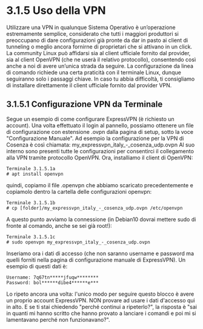 # 3.1.5 Uso della VPN

Utilizzare una VPN in qualunque Sistema Operativo è un’operazione estremamente semplice, considerato che tutti i maggiori produttori si preoccupano di dare configurazioni già pronte da dar in pasto ai client di tunneling o meglio ancora fornirne di proprietari che si attivano in un click. La community Linux può affidarsi sia al client ufficiale fornito dal provider, sia al client OpenVPN (che ne userà il relativo protocollo), consentendo così anche a noi di avere un’unica strada da seguire.
La configurazione da linea di comando richiede una certa praticità con il terminale Linux, dunque seguiranno solo i passaggi chiave. In caso tu abbia difficoltà, ti consigliamo di installare direttamente il client ufficiale fornito dal provider VPN.

## 3.1.5.1 Configurazione VPN da Terminale
Segue un esempio di come configurare ExpressVPN (è richiesto un account). Una volta effettuato il login al pannello, possiamo ottenere un file di configurazione con estensione .ovpn dalla pagina di setup, sotto la voce "Configurazione Manuale". Ad esempio la configurazione per la VPN di Cosenza è così chiamata:
my_expressvpn_italy_-_cosenza_udp.ovpn
Al suo interno sono presenti tutte le configurazioni per consentirci il collegamento alla VPN tramite protocollo OpenVPN.
Ora, installiamo il client di OpenVPN:
```
Terminale 3.1.5.1a
# apt install openvpn
```
quindi, copiamo il file .openvpn che abbiamo scaricato precedentemente e copiamolo dentro la cartella delle configurazioni openvpn:
```
Terminale 3.1.5.1b
# cp [folder]/my_expressvpn_italy_-_cosenza_udp.ovpn /etc/openvpn
```
A questo punto avviamo la connessione (in Debian10 dovrai mettere sudo di fronte al comando, anche se sei già root!):
```
Terminale 3.1.5.1c
# sudo openvpn my_expressvpn_italy_-_cosenza_udp.ovpn
```
Inseriamo ora i dati di accesso (che non saranno username e password ma quelli forniti nella pagina di configurazione manuale di ExpressVPN). Un esempio di questi dati è:
```
Username: 7q67tn*****jfuqw********
Password: bol******dibe4******e***
```

Lo ripeto ancora una volta: l'unico modo per seguire questo blocco è avere un proprio account ExpressVPN. NON provare ad usare i dati d'accesso qui in alto. E se ti stai chiedendo "perché continui a ripeterlo?", la risposta è "sai in quanti mi hanno scritto che hanno provato a lanciare i comandi e poi mi si lamentavano perché non funzionavano?".
